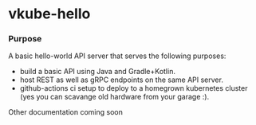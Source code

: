 # vkube-hello

### Purpose

A basic hello-world API server that serves the following purposes:
* build a basic API using Java and Gradle+Kotlin.
* host REST as well as gRPC endpoints on the same API server.
* github-actions ci setup to deploy to a homegrown kubernetes cluster (yes you can scavange old hardware from your garage :).

Other documentation coming soon